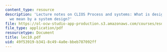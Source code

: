 ```yaml
---
content_type: resource
description: 'Lecture notes on CLIOS Process and systems: What is design? What do
  we mean by a system design?'
file: https://ol-ocw-studio-app-production.s3.amazonaws.com/courses/esd-04j-frameworks-and-models-in-engineering-systems-engineering-system-design-spring-2007/49f53919b3418c494a0ebbeb787092ff_lec10.pdf
file_type: application/pdf
resourcetype: Document
title: lec10.pdf
uid: 49f53919-b341-8c49-4a0e-bbeb787092ff
---
```

